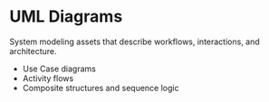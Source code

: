 # UML Diagrams

System modeling assets that describe workflows, interactions, and architecture.

- Use Case diagrams
- Activity flows
- Composite structures and sequence logic

